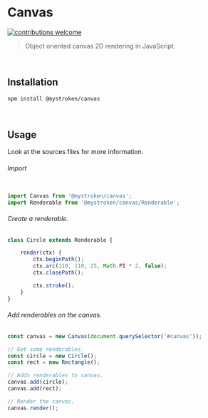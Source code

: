 # Canvas

[![contributions welcome](https://img.shields.io/badge/contributions-welcome-brightgreen.svg?style=flat)](https://github.com/mystroken/s/issues)

> Object oriented canvas 2D rendering in JavaScript.

<br>

## Installation

```bash
npm install @mystroken/canvas
```

<br>

## Usage

Look at the sources files for more information.

###### Import

```javascript

import Canvas from '@mystroken/canvas';
import Renderable from '@mystroken/canvas/Renderable'; 
```

###### Create a renderable.

```javascript
class Circle extends Renderable {

    render(ctx) {
        ctx.beginPath();
        ctx.arc(110, 110, 25, Math.PI * 2, false);
        ctx.closePath();

        ctx.stroke();
    }
}
```

###### Add renderables on the canvas.

```javascript
const canvas = new Canvas(document.querySelector('#canvas'));

// Get some renderables.
const circle = new Circle();
const rect = new Rectangle();

// Adds renderables to canvas.
canvas.add(circle);
canvas.add(rect);

// Render the canvas.
canvas.render();
```
